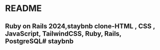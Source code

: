 # README

## Ruby on Rails 2024,staybnb clone-HTML , CSS , JavaScript, TailwindCSS, Ruby, Rails, PostgreSQL# staybnb
